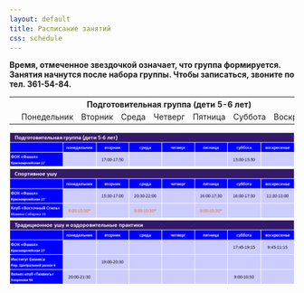 ```yaml
---
layout: default
title: Расписание занятий
css: schedule
---
```


**Время, отмеченное звездочкой означает, что группа формируется. Занятия начнутся после набора группы. Чтобы записаться, звоните по тел. 361-54-84.**

<table class=schedule>
  <tr>
    <th colspan=8>
      Подготовительная группа (дети 5-6 лет)
    </th>
  </tr>
  <tr>
    <td></td>
    <td>Понедельник</td>
    <td>Вторник</td>
    <td>Среда</td>
    <td>Четверг</td>
    <td>Пятница</td>
    <td>Суббота</td>
    <td>Воскресенье</td>
  </tr>
</table>

<img src='/huabao/ren/prepgroup (2).png' width='1100'>

<img src='/huabao/ren/sportgroup (2).png' width='1100'>

<img src='/huabao/ren/healthgroup (2).png' width='1100'>

